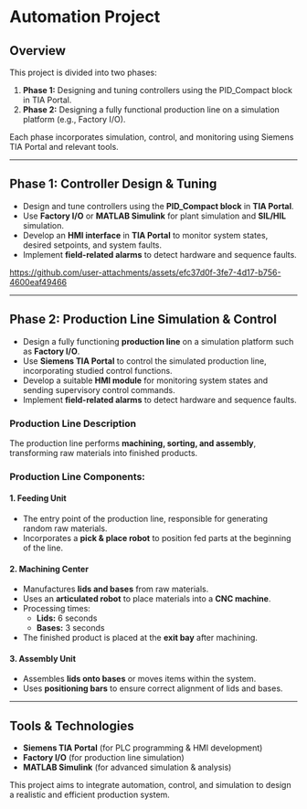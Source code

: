 # Automation Project  

## Overview  
This project is divided into two phases:  

1. **Phase 1:** Designing and tuning controllers using the PID_Compact block in TIA Portal.  
2. **Phase 2:** Designing a fully functional production line on a simulation platform (e.g., Factory I/O).  

Each phase incorporates simulation, control, and monitoring using Siemens TIA Portal and relevant tools.  

---

## **Phase 1: Controller Design & Tuning**  
- Design and tune controllers using the **PID_Compact block** in **TIA Portal**.  
- Use **Factory I/O** or **MATLAB Simulink** for plant simulation and **SIL/HIL** simulation.  
- Develop an **HMI interface** in **TIA Portal** to monitor system states, desired setpoints, and system faults.  
- Implement **field-related alarms** to detect hardware and sequence faults.
  
 https://github.com/user-attachments/assets/efc37d0f-3fe7-4d17-b756-4600eaf49466

---

## **Phase 2: Production Line Simulation & Control**  
- Design a fully functioning **production line** on a simulation platform such as **Factory I/O**.  
- Use **Siemens TIA Portal** to control the simulated production line, incorporating studied control functions.  
- Develop a suitable **HMI module** for monitoring system states and sending supervisory control commands.  
- Implement **field-related alarms** to detect hardware and sequence faults.  

### **Production Line Description**  
The production line performs **machining, sorting, and assembly**, transforming raw materials into finished products.  

### **Production Line Components:**  

#### **1. Feeding Unit**  
- The entry point of the production line, responsible for generating random raw materials.  
- Incorporates a **pick & place robot** to position fed parts at the beginning of the line.  

#### **2. Machining Center**  
- Manufactures **lids and bases** from raw materials.  
- Uses an **articulated robot** to place materials into a **CNC machine**.  
- Processing times:  
  - **Lids:** 6 seconds  
  - **Bases:** 3 seconds  
- The finished product is placed at the **exit bay** after machining.  

#### **3. Assembly Unit**  
- Assembles **lids onto bases** or moves items within the system.  
- Uses **positioning bars** to ensure correct alignment of lids and bases.  

---

## **Tools & Technologies**  
- **Siemens TIA Portal** (for PLC programming & HMI development)  
- **Factory I/O** (for production line simulation)  
- **MATLAB Simulink** (for advanced simulation & analysis)  

This project aims to integrate automation, control, and simulation to design a realistic and efficient production system.  
